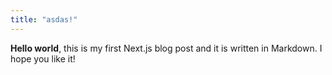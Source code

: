 ```yaml
---
title: "asdas!"
---
```


**Hello world**, this is my first Next.js blog post and it is written in Markdown.
I hope you like it!
